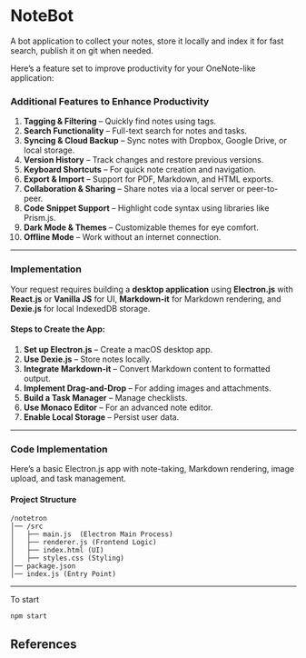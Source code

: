 # NoteBot
A bot application to collect your notes, store it locally and index it for fast search, publish it on git when needed.


Here’s a feature set to improve productivity for your OneNote-like application:

### **Additional Features to Enhance Productivity**
1. **Tagging & Filtering** – Quickly find notes using tags.
2. **Search Functionality** – Full-text search for notes and tasks.
3. **Syncing & Cloud Backup** – Sync notes with Dropbox, Google Drive, or local storage.
4. **Version History** – Track changes and restore previous versions.
5. **Keyboard Shortcuts** – For quick note creation and navigation.
6. **Export & Import** – Support for PDF, Markdown, and HTML exports.
7. **Collaboration & Sharing** – Share notes via a local server or peer-to-peer.
8. **Code Snippet Support** – Highlight code syntax using libraries like Prism.js.
9. **Dark Mode & Themes** – Customizable themes for eye comfort.
10. **Offline Mode** – Work without an internet connection.

---

### **Implementation**
Your request requires building a **desktop application** using **Electron.js** with **React.js** or **Vanilla JS** for UI, **Markdown-it** for Markdown rendering, and **Dexie.js** for local IndexedDB storage.

#### **Steps to Create the App:**
1. **Set up Electron.js** – Create a macOS desktop app.
2. **Use Dexie.js** – Store notes locally.
3. **Integrate Markdown-it** – Convert Markdown content to formatted output.
4. **Implement Drag-and-Drop** – For adding images and attachments.
5. **Build a Task Manager** – Manage checklists.
6. **Use Monaco Editor** – For an advanced note editor.
7. **Enable Local Storage** – Persist user data.

---

### **Code Implementation**
Here’s a basic Electron.js app with note-taking, Markdown rendering, image upload, and task management.

#### **Project Structure**
```
/notetron
│── /src
│   ├── main.js  (Electron Main Process)
│   ├── renderer.js (Frontend Logic)
│   ├── index.html (UI)
│   ├── styles.css (Styling)
│── package.json
│── index.js (Entry Point)
```

---


To start

```
npm start
```


## References
